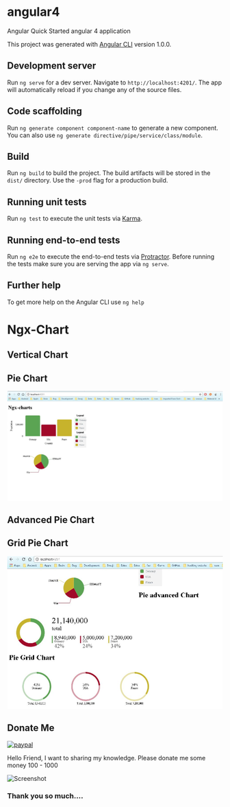 # angular4
Angular Quick Started angular 4 application 

This project was generated with [Angular CLI](https://github.com/angular/angular-cli) version 1.0.0.

## Development server

Run `ng serve` for a dev server. Navigate to `http://localhost:4201/`. The app will automatically reload if you change any of the source files.

## Code scaffolding

Run `ng generate component component-name` to generate a new component. You can also use `ng generate directive/pipe/service/class/module`.

## Build

Run `ng build` to build the project. The build artifacts will be stored in the `dist/` directory. Use the `-prod` flag for a production build.

## Running unit tests

Run `ng test` to execute the unit tests via [Karma](https://karma-runner.github.io).

## Running end-to-end tests

Run `ng e2e` to execute the end-to-end tests via [Protractor](http://www.protractortest.org/).
Before running the tests make sure you are serving the app via `ng serve`.

## Further help
To get more help on the Angular CLI use `ng help` 

# Ngx-Chart

## Vertical Chart

## Pie Chart

![Screenshot](https://raw.githubusercontent.com/skbhati199/angular4/master/demo.JPG)

## Advanced Pie Chart 

## Grid Pie Chart

![Screenshot](https://raw.githubusercontent.com/skbhati199/angular4/master/gridwithadvanced.JPG)



## Donate Me

[![paypal](https://www.paypalobjects.com/en_US/i/btn/btn_donateCC_LG.gif)](https://www.paypal.com/cgi-bin/webscr?cmd=_s-xclick&hosted_button_id=JB96ZRD33B5CS)

Hello Friend, I want to sharing my knowledge. Please donate me some money 100 - 1000 


![Screenshot](https://raw.githubusercontent.com/skbhati199/angular4-Quick-Start/master/donateme.png)

### Thank you so much....
